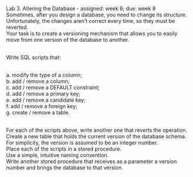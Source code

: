 Lab 3. Altering the Database - assigned: week 6; due: week 8<br>
Sometimes, after you design a database, you need to change its structure.<br> 
Unfortunately, the changes aren’t correct every time, so they must be reverted.<br> 
Your task is to create a versioning mechanism that allows you to easily move from one version of the database to another.<br><br>

Write SQL scripts that:<br><br>

a. modify the type of a column;<br>
b. add / remove a column;<br>
c. add / remove a DEFAULT constraint;<br>
d. add / remove a primary key;<br>
e. add / remove a candidate key;<br>
f. add / remove a foreign key;<br>
g. create / remove a table.<br><br>

For each of the scripts above, write another one that reverts the operation. <br>
Create a new table that holds the current version of the database schema. <br>
For simplicity, the version is assumed to be an integer number.<br>
Place each of the scripts in a stored procedure. <br>
Use a simple, intuitive naming convention.<br>
Write another stored procedure that receives as a parameter a version number and brings the database to that version.<br>
